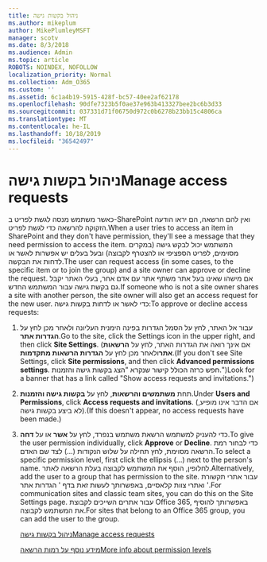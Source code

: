 ```yaml
---
title: ניהול בקשות גישה
ms.author: mikeplum
author: MikePlumleyMSFT
manager: scotv
ms.date: 8/3/2018
ms.audience: Admin
ms.topic: article
ROBOTS: NOINDEX, NOFOLLOW
localization_priority: Normal
ms.collection: Adm_O365
ms.custom: ''
ms.assetid: 6c1a4b19-5915-428f-bc57-40ee2af62178
ms.openlocfilehash: 90dfe7323b5f0ae37e963b413327bee2bc6b3d33
ms.sourcegitcommit: 037331d71f06750d972c0b6278b23bb15c4806ca
ms.translationtype: MT
ms.contentlocale: he-IL
ms.lasthandoff: 10/18/2019
ms.locfileid: "36542497"
---
```

# <a name="manage-access-requests"></a><span data-ttu-id="a6667-102">ניהול בקשות גישה</span><span class="sxs-lookup"><span data-stu-id="a6667-102">Manage access requests</span></span>

<span data-ttu-id="a6667-103">כאשר משתמש מנסה לגשת לפריט ב-SharePoint ואין להם הרשאה, הם יראו הודעה הזקוקה להרשאה כדי לגשת לפריט.</span><span class="sxs-lookup"><span data-stu-id="a6667-103">When a user tries to access an item in SharePoint and they don't have permission, they'll see a message that they need permission to access the item.</span></span> <span data-ttu-id="a6667-104">המשתמש יכול לבקש גישה (במקרים מסוימים, לפריט הספציפי או להצטרף לקבוצה) ובעל בעלים יש אפשרות לאשר או לדחות את הבקשה.</span><span class="sxs-lookup"><span data-stu-id="a6667-104">The user can request access (in some cases, to the specific item or to join the group) and a site owner can approve or decline the request.</span></span> <span data-ttu-id="a6667-105">אם מישהו שאינו בעל אתר משתף אתר עם אדם אחר, בעלי האתר יקבל גם בקשת גישה עבור המשתמש החדש.</span><span class="sxs-lookup"><span data-stu-id="a6667-105">If someone who is not a site owner shares a site with another person, the site owner will also get an access request for the new user.</span></span> <span data-ttu-id="a6667-106">כדי לאשר או לדחות בקשות גישה:</span><span class="sxs-lookup"><span data-stu-id="a6667-106">To approve or decline access requests:</span></span>
  
1. <span data-ttu-id="a6667-107">עבור אל האתר, לחץ על הסמל הגדרות בפינה הימנית העליונה ולאחר מכן לחץ על **הגדרות אתר**.</span><span class="sxs-lookup"><span data-stu-id="a6667-107">Go to the site, click the Settings icon in the upper right, and then click **Site Settings**.</span></span> <span data-ttu-id="a6667-108">(אם אינך רואה את הגדרות האתר, לחץ על **הרשאות אתר**ולאחר מכן לחץ על **הגדרות הרשאות מתקדמות**.</span><span class="sxs-lookup"><span data-stu-id="a6667-108">(If you don't see Site Settings, click **Site permissions**, and then click **Advanced permissions settings**.</span></span> <span data-ttu-id="a6667-109">חפש כרזה הכולל קישור שנקרא "הצג בקשות גישה והזמנות.")</span><span class="sxs-lookup"><span data-stu-id="a6667-109">Look for a banner that has a link called "Show access requests and invitations.")</span></span>
    
2. <span data-ttu-id="a6667-110">תחת **משתמשים והרשאות**, לחץ על **בקשות גישה והזמנות**.</span><span class="sxs-lookup"><span data-stu-id="a6667-110">Under **Users and Permissions**, click **Access requests and invitations**.</span></span> <span data-ttu-id="a6667-111">(אם הדבר אינו מופיע, לא ביצע בקשות גישה).</span><span class="sxs-lookup"><span data-stu-id="a6667-111">(If this doesn't appear, no access requests have been made.)</span></span>
    
3. <span data-ttu-id="a6667-112">כדי להעניק למשתמש הרשאת משתמש בנפרד, לחץ על **אשר** או על **דחה**.</span><span class="sxs-lookup"><span data-stu-id="a6667-112">To give the user permission individually, click **Approve** or **Decline**.</span></span> <span data-ttu-id="a6667-113">כדי לבחור רמת הרשאה מסוימת, לחץ תחילה על שלוש הנקודות (...) לצד שם האדם.</span><span class="sxs-lookup"><span data-stu-id="a6667-113">To select a specific permission level, first click the ellipsis (...) next to the person's name.</span></span> <span data-ttu-id="a6667-114">לחלופין, הוסף את המשתמש לקבוצה בעלת הרשאה לאתר.</span><span class="sxs-lookup"><span data-stu-id="a6667-114">Alternatively, add the user to a group that has permission to the site.</span></span> <span data-ttu-id="a6667-115">עבור אתרי תקשורת ואתרי צוות קלאסיים, באפשרותך לעשות זאת בדף ' הגדרות אתר '.</span><span class="sxs-lookup"><span data-stu-id="a6667-115">For communication sites and classic team sites, you can do this on the Site Settings page.</span></span> <span data-ttu-id="a6667-116">עבור אתרים השייכים לקבוצת Office 365, באפשרותך להוסיף את המשתמש לקבוצה.</span><span class="sxs-lookup"><span data-stu-id="a6667-116">For sites that belong to an Office 365 group, you can add the user to the group.</span></span>
    
    [<span data-ttu-id="a6667-117">ניהול בקשות גישה</span><span class="sxs-lookup"><span data-stu-id="a6667-117">Manage access requests </span></span>](https://go.microsoft.com/fwlink/?linkid=2008747)
    
    [<span data-ttu-id="a6667-118">מידע נוסף על רמות הרשאה</span><span class="sxs-lookup"><span data-stu-id="a6667-118">More info about permission levels</span></span>](https://go.microsoft.com/fwlink/?linkid=867071)
    

